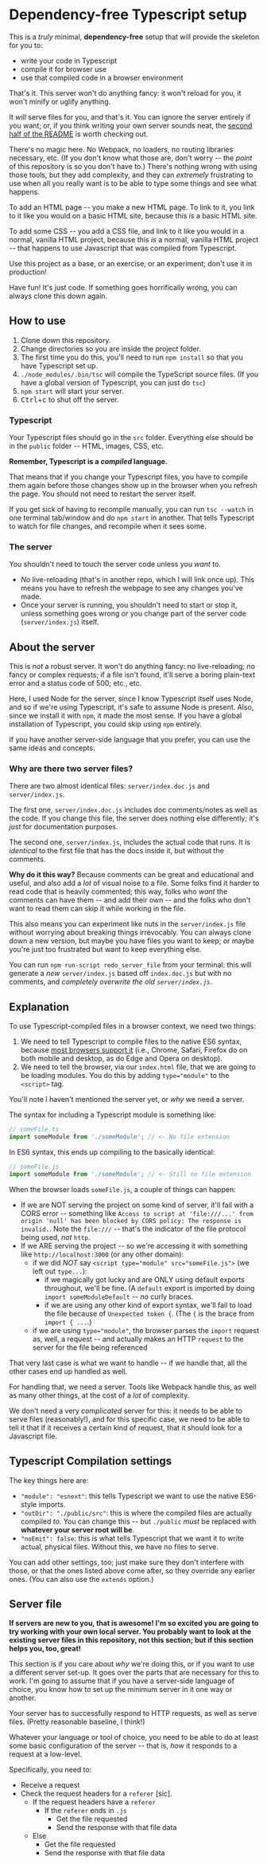 # Dependency-free Typescript setup

This is a _truly_ minimal, **dependency-free** setup that will provide the skeleton for you to:
* write your code in Typescript
* compile it for browser use
* use that compiled code in a browser environment

That's it. This server won't do anything fancy: it won't reload for you, it won't minify or uglify anything.

It _will_ serve files for you, and that's it. You can ignore the server entirely if you want; or, if you think writing your own server sounds neat, the [second half of the README](#about-the-server) is worth checking out.

There's no magic here. No Webpack, no loaders, no routing libraries necessary, etc. (If you don't know what those are, don't worry -- the _point_ of this repository is so you don't have to.) There's nothing wrong with using those tools, but they add complexity, and they can _extremely_ frustrating to use when all you really want is to be able to type some things and see what happens.

To add an HTML page -- you make a new HTML page. To link to it, you link to it like you would on a basic HTML site, because this _is_ a basic HTML site.

To add some CSS -- you add a CSS file, and link to it like you would in a normal, vanilla HTML project, because this _is_ a normal, vanilla HTML project -- that happens to use Javascript that was compiled from Typescript.

Use this project as a base, or an exercise, or an experiment; don't use it in production!

Have fun! It's just code. If something goes horrifically wrong, you can always clone this down again.

## How to use

1. Clone down this repository.
2. Change directories so you are inside the project folder.
2. The first time you do this, you'll need to run `npm install` so that you have Typescript set up.
2. `./node_modules/.bin/tsc` will compile the TypeScript source files. (If you have a global version of Typescript, you can just do `tsc`)
3. `npm start` will start your server.
4. <kbd>Ctrl</kbd>+<kbd>c</kbd> to shut off the server.

### Typescript

Your Typescript files should go in the `src` folder. Everything else should be in the `public` folder -- HTML, images, CSS, etc.

**Remember, Typescript is a *compiled* language.**

That means that if you change your Typescript files, you have to compile them again before those changes show up in the browser when you refresh the page. You should not need to restart the server itself.

If you get sick of having to recompile manually, you can run `tsc --watch` in one terminal tab/window and do `npm start` in another. That tells Typescript to watch for file changes, and recompile when it sees some.

### The server

You shouldn't need to touch the server code unless you _want_ to.

* _No_ live-reloading (that's in another repo, which I will link once up). This means you have to refresh the webpage to see any changes you've made.
* Once your server is running, you shouldn't need to start or stop it, unless something goes wrong _or_ you change part of the server code (`server/index.js`) itself.

## About the server

This is _not_ a robust server. It won't do anything fancy: no live-reloading; no fancy or complex requests; if a file isn't found, it'll serve a boring plain-text error and a status code of 500; etc., etc.

Here, I used Node for the server, since I know Typescript itself uses Node, and so if we're using Typescript, it's safe to assume Node is present. Also, since we install it with `npm`, it made the most sense. If you have a global installation of Typescript, you could skip using `npm` entirely.

If you have another server-side language that you prefer, you can use the same ideas and concepts.

### Why are there two server files?

There are two almost identical files: `server/index.doc.js` and `server/index.js`.

The first one, `server/index.doc.js` includes doc comments/notes as well as the code. If you change this file, the server does nothing else differently; it's _just_ for documentation purposes.

The second one, `server/index.js`, includes the actual code that runs. It is _identical_ to the first file that has the docs inside it, but without the comments.

**Why do it this way?** Because comments can be great and educational and useful, and also add a _lot_ of visual noise to a file. Some folks find it harder to read code that is heavily commented; this way, folks who _want_ the comments can have them -- and add their own -- and the folks who don't want to read them can skip it while working in the file.

This also means you can experiment like nuts in the `server/index.js` file without worrying about breaking things irrevocably. You can always clone down a new version, but maybe you have files you want to keep; or maybe you're just too frustrated but want to keep everything else.

You can run `npm run-script redo_server_file` from your terminal: this will generate a _new_ `server/index.js` based off `index.doc.js` but with no comments, and _completely overwrite the old `server/index.js`_.

## Explanation

To use Typescript-compiled files in a browser context, we need two things:

1. We need to tell Typescript to compile files to the native ES6 syntax, because [most browsers support it](https://caniuse.com/#feat=es6-module) (i.e., Chrome, Safari, Firefox do on both mobile and desktop, as do Edge and Opera on desktop).
2. We need to tell the browser, via our `index.html` file, that we are going to be loading modules. You do this by adding `type="module"` to the `<script>` tag.

You'll note I haven't mentioned the server yet, or _why_ we need a server.

The syntax for including a Typescript module is something like:

```ts
// someFile.ts
import someModule from './someModule'; // <- No file extension
```

In ES6 syntax, this ends up compiling to the basically identical:

```javascript
// someFile.js
import someModule from './someModule'; // <- Still no file extension
```

When the browser loads `someFile.js`, a couple of things can happen:

* If we are NOT serving the project on some kind of server, it'll fail with a CORS error -- something like `Access to script at 'file:///...' from origin 'null' has been blocked by CORS policy: The response is invalid.`. Note the `file:///` -- that's the indicator of the file protocol being used, _not_ `http`.
* If we ARE serving the project -- so we're accessing it with something like `http://localhost:3000` (or any other domain):
    * if we did _NOT_ say `<script type="module" src="someFile.js">` (we left out `type...`):
        * if we magically got lucky and are ONLY using default exports throughout, we'll be fine. (A `default` export is imported by doing `import someModuleDefault` -- _no_ curly braces.
        * if we are using any other kind of export syntax, we'll fail to load the file because of `Unexpected token {`. (The `{` is the brace from `import { ...`.)
    * if we are using `type="module"`, the browser parses the `import` request as, well, a request -- and actually makes an HTTP `request` to the server for the file being referenced

That very last case is what we want to handle -- if we handle that, all the other cases end up handled as well.

For handling that, we need a server. Tools like Webpack handle this, as well as many other things, at the cost of a _lot_ of complexity.

We don't need a very _complicated_ server for this: it needs to be able to serve files (reasonably!), and for this specific case, we need to be able to tell it that if it receives a certain kind of request, that it should look for a Javascript file.

## Typescript Compilation settings

The key things here are:
* `"module": "esnext"`: this tells Typescript we want to use the native ES6-style imports.
* `"outDir": "./public/src"`: this is where the compiled files are actually compiled _to_. You can change this -- but `./public` _must_ be replaced with **whatever your server root will be**.
* `"noEmit": false`: this is what tells Typescript that we want it to write actual, physical files. Without this, we have no files to serve.

You can add other settings, too; just make sure they don't interfere with those, or that the ones listed above come after, so they override any earlier ones. (You can also use the `extends` option.)

## Server file

**If servers are new to you, that is awesome! I'm so excited you are going to try working with your own local server. You probably want to look at the existing server files in this repository, not this section; but if this section helps you, too, great!**

This section is if you care about _why_ we're doing this, or if you want to use a different server set-up. It goes over the parts that are necessary for this to work. I'm going to assume that if you have a server-side language of choice, you know how to set up the minimum server in it one way or another.

Your server has to successfully respond to HTTP requests, as well as serve files. (Pretty reasonable baseline, I think!)

Whatever your language or tool of choice, you need to be able to do at least some basic configuration of the server -- that is, _how_ it responds to a request at a low-level.

Specifically, you need to:
* Receive a request
* Check the request headers for a `referer` [sic].
  * If the request headers have a `referer`
    * If the `referer` ends in `.js`
      * Get the file requested
      * Send the response with that file data
  * Else
    * Get the file requested
    * Send the response with that file data

